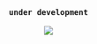 <p align="center"><kbd><b>under development</b></kbd><br /><br /><img src="https://user-images.githubusercontent.com/1634027/121811676-6993f700-cc65-11eb-89c5-6c00e5389754.jpg" /></p>
